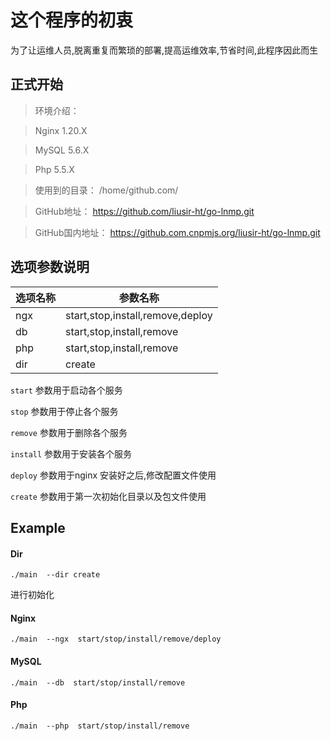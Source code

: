 # 这个程序的初衷
  为了让运维人员,脱离重复而繁琐的部署,提高运维效率,节省时间,此程序因此而生
  
  
  
## 正式开始
>环境介绍：

> Nginx 1.20.X

> MySQL 5.6.X

> Php   5.5.X

> 使用到的目录： /home/github.com/

> GitHub地址： https://github.com/liusir-ht/go-lnmp.git

> GitHub国内地址： https://github.com.cnpmjs.org/liusir-ht/go-lnmp.git
## 选项参数说明
 选项名称     |  参数名称 |  
 ---     |  --- |
 ngx   | start,stop,install,remove,deploy
 db    | start,stop,install,remove
 php   | start,stop,install,remove
 dir   | create 
  `start` 参数用于启动各个服务
  
  `stop`  参数用于停止各个服务 
  
  `remove` 参数用于删除各个服务
  
  `install` 参数用于安装各个服务
  
  `deploy` 参数用于nginx 安装好之后,修改配置文件使用
  
  `create` 参数用于第一次初始化目录以及包文件使用
 
  
## Example

####  Dir

```
./main  --dir create
```
进行初始化


####  Nginx
  
  
```
./main  --ngx  start/stop/install/remove/deploy
```


####  MySQL
  
  
```
./main  --db  start/stop/install/remove
```

####  Php
  
  
```
./main  --php  start/stop/install/remove
```